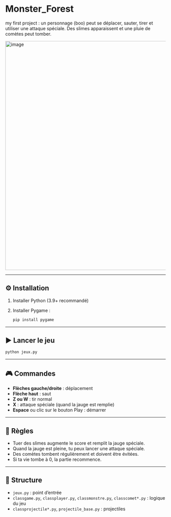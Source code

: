 # Monster_Forest
my first project : un personnage (boo) peut se déplacer, sauter, tirer et utiliser une attaque spéciale. Des slimes apparaissent et une pluie de comètes peut tomber.

<img width="1073" height="718" alt="image" src="https://github.com/user-attachments/assets/479a3716-e6c9-4ce6-b01b-879c52afea70" />

---

## ⚙️ Installation

1. Installer Python (3.9+ recommandé)
2. Installer Pygame :

   ```bash
   pip install pygame
   ```

---

## ▶️ Lancer le jeu

```bash
python jeux.py
```

---

## 🎮 Commandes

* **Flèches gauche/droite** : déplacement
* **Flèche haut** : saut
* **Z ou W** : tir normal
* **X** : attaque spéciale (quand la jauge est remplie)
* **Espace** ou clic sur le bouton Play : démarrer

---

## 📖 Règles

* Tuer des slimes augmente le score et remplit la jauge spéciale.
* Quand la jauge est pleine, tu peux lancer une attaque spéciale.
* Des comètes tombent régulièrement et doivent être évitées.
* Si ta vie tombe à 0, la partie recommence.

---

## 📁 Structure

* `jeux.py` : point d’entrée
* `classgame.py`, `classplayer.py`, `classmonstre.py`, `classcomet*.py` : logique du jeu
* `classprojectile*.py`, `projectile_base.py` : projectiles
